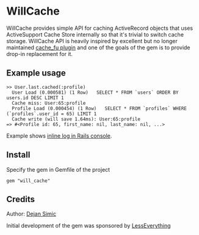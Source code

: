 WillCache
=========

WillCache provides simple API for caching ActiveRecord objects that uses ActiveSupport Cache Store internally so that it's trivial to switch cache storage. WillCache API is heavily inspired by excellent but no longer maintained [cache_fu plugin](https://github.com/defunkt/cache_fu) and one of the goals of the gem is to provide drop-in replacement for it.


## Example usage

    >> User.last.cached(:profile)
      User Load (0.000581) (1 Row)   SELECT * FROM `users` ORDER BY users.id DESC LIMIT 1
      Cache miss: User:65:profile
      Profile Load (0.000454) (1 Row)   SELECT * FROM `profiles` WHERE (`profiles`.user_id = 65) LIMIT 1
      Cache write (will save 1.64ms): User:65:profile
    => #<Profile id: 65, first_name: nil, last_name: nil, ...>

Example shows [inline log in Rails console](http://rors.org/2011/07/17/inline-logging-in-rails-console.html). 


## Install

Specify the gem in Gemfile of the project

    gem "will_cache"


## Credits

Author: [Dejan Simic](http://github.com/dejan)<br/>

Initial development of the gem was sponsored by [LessEverything](http://lesseverything.com)